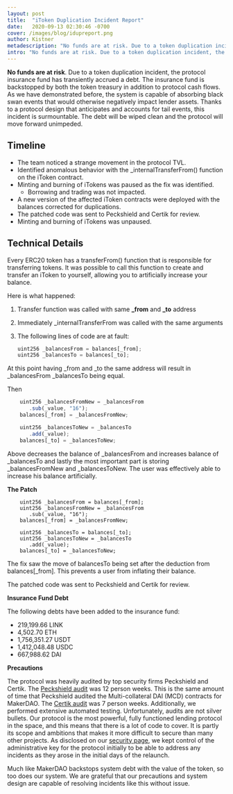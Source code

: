 ```yaml
---
layout: post
title:  "iToken Duplication Incident Report"
date:   2020-09-13 02:30:46 -0700
cover: /images/blog/idupreport.png
author: Kistner
metadescription: "No funds are at risk. Due to a token duplication incident, the protocol insurance fund has transiently accrued a debt"
intro: "No funds are at risk. Due to a token duplication incident, the protocol insurance fund has transiently accrued a debt"
---
```


**No funds are at risk**. Due to a token duplication incident, the protocol insurance fund has transiently accrued a debt. The insurance fund is backstopped by both the token treasury in addition to protocol cash flows. As we have demonstrated before, the system is capable of absorbing black swan events that would otherwise negatively impact lender assets. Thanks to a protocol design that anticipates and accounts for tail events, this incident is surmountable. The debt will be wiped clean and the protocol will move forward unimpeded.


## Timeline  


*   The team noticed a strange movement in the protocol TVL.
*   Identified anomalous behavior with the _internalTransferFrom() function on the iToken contract.
*   Minting and burning of iTokens was paused as the fix was identified.
    *   Borrowing and trading was not impacted.  
*   A new version of the affected iToken contracts were deployed with the balances corrected for duplications.
*   The patched code was sent to Peckshield and Certik for review.
*   Minting and burning of iTokens was unpaused.


## Technical Details

Every ERC20 token has a transferFrom() function that is responsible for transferring tokens. It was possible to call this function to create and transfer an iToken to yourself, allowing you to artificially increase your balance.

Here is what happened:

1. Transfer function was called with same **_from** and **_to** address
2. Immediately _internalTransferFrom was called with the same arguments
3. The following lines of code are at fault:

    ~~~js
    uint256 _balancesFrom = balances[_from];
    uint256 _balancesTo = balances[_to];
    ~~~

At this point having _from and _to the same address will result in _balancesFrom _balancesTo being equal.

Then


```js
    uint256 _balancesFromNew = _balancesFrom
       .sub(_value, "16");
    balances[_from] = _balancesFromNew;

    uint256 _balancesToNew = _balancesTo
       .add(_value);
    balances[_to] = _balancesToNew;
```

Above decreases the balance of _balancesFrom and increases balance of _balancesTo and lastly the most important part is storing _balancesFromNew and _balancesToNew. The user was effectively  able to increase his balance artificially.

**The Patch**

```
    uint256 _balancesFrom = balances[_from];
    uint256 _balancesFromNew = _balancesFrom
       .sub(_value, "16");
    balances[_from] = _balancesFromNew;

    uint256 _balancesTo = balances[_to];
    uint256 _balancesToNew = _balancesTo
       .add(_value);
    balances[_to] = _balancesToNew;
```


The fix saw the move of balancesTo being set after the deduction from balances[_from]. This prevents a user from inflating their balance.

The patched code was sent to Peckshield and Certik for review.

**Insurance Fund Debt**

The following debts have been added to the insurance fund:

- 219,199.66 LINK
- 4,502.70 ETH
- 1,756,351.27 USDT
- 1,412,048.48 USDC
- 667,988.62 DAI

**Precautions**

The protocol was heavily audited by top security firms Peckshield and Certik. The [Peckshield audit](https://bzx.network/pdfs/peckshield-audit-report-bZxV2-v1.0rc1.pdf) was 12 person weeks. This is the same amount of time that Peckshield audited the Multi-collateral DAI (MCD) contracts for MakerDAO. The [Certik audit](https://bzx.network/pdfs/bZx_v2_Audit%E2%80%93Report_CertiK.pdf) was 7 person weeks. Additionally, we performed extensive automated testing. Unfortunately, audits are not silver bullets. Our protocol is the most powerful, fully functioned lending protocol in the space, and this means that there is a lot of code to cover. It is partly its scope and ambitions that makes it more difficult to secure than many other projects. As disclosed on our [security page](https://bzx.network/security), we kept control of the administrative key for the protocol initially to be able to address any incidents as they arose in the initial days of the relaunch.

Much like MakerDAO backstops system debt with the value of the token, so too does our system. We are grateful that our precautions and system design are capable of resolving incidents like this without issue.  
